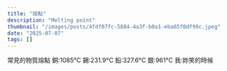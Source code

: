 ```yaml
---
title: "熔點"
description: "Melting point"
thumbnail: "/images/posts/4fdf07fc-5884-4a3f-b0a1-eba65f0df99c.jpeg"
date: "2025-07-07"
tags: []
---
```


常見的物質熔點
銅:1085°C
錫:231.9°C
鉛:327.6°C
銀:961°C
我:妳笑的時候


